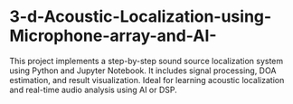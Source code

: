 # 3-d-Acoustic-Localization-using-Microphone-array-and-AI-
This project implements a step-by-step sound source localization system using Python and Jupyter Notebook. It includes signal processing, DOA estimation, and result visualization. Ideal for learning acoustic localization and real-time audio analysis using AI or DSP.
